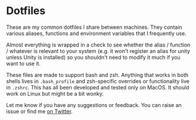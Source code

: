 # Dotfiles

These are my common dotfiles I share between machines. They contain various aliases, functions and environment variables that I frequently use.

Almost everything is wrapped in a check to see whether the alias / function / whatever is relevant to your system (e.g. it won't register an alias for unity unless Unity is installed) so you shouldn't need to modify it much if you want to use it.

These files are made to support bash and zsh. Anything that works in both shells lives in `.bash_profile` and zsh-specific overrides or functionality live in `.zshrc`. This has all been developed and tested only on MacOS. It should work on Linux but might be a bit wonky.

Let me know if you have any suggestions or feedback. You can raise an issue or find me [on Twitter](https://twitter.com/peabnuts123).